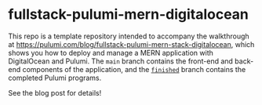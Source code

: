 # fullstack-pulumi-mern-digitalocean

This repo is a template repository intended to accompany the walkthrough at <https://pulumi.com/blog/fullstack-pulumi-mern-stack-digitalocean>, which shows you how to deploy and manage a MERN application with DigitalOcean and Pulumi. The `main` branch contains the front-end and back-end components of the application, and the [`finished`](https://github.com/cnunciato/fullstack-pulumi-mern-digitalocean/tree/finished) branch contains the completed Pulumi programs.

See the blog post for details!
